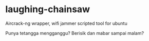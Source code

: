 # laughing-chainsaw
Aircrack-ng wrapper, wifi jammer scripted tool for ubuntu

Punya tetangga mengganggu? Berisik dan mabar sampai malam? 
